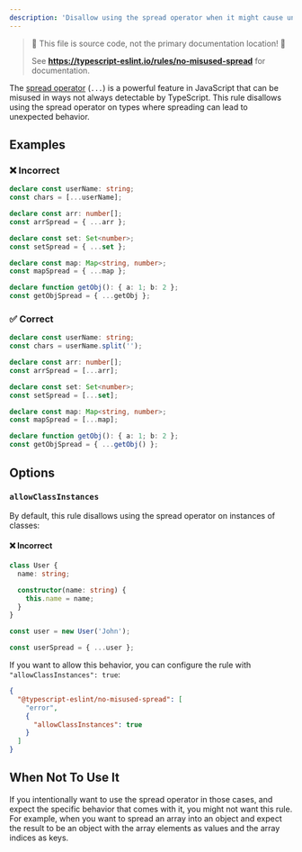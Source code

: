 ```yaml
---
description: 'Disallow using the spread operator when it might cause unexpected behavior.'
---
```


> 🛑 This file is source code, not the primary documentation location! 🛑
>
> See **https://typescript-eslint.io/rules/no-misused-spread** for documentation.

The [spread operator](https://developer.mozilla.org/en-US/docs/Web/JavaScript/Reference/Operators/Spread_syntax) (`...`) is a powerful feature in JavaScript that can be misused in ways not always detectable by TypeScript. This rule disallows using the spread operator on types where spreading can lead to unexpected behavior.

## Examples

<!--tabs-->

### ❌ Incorrect

```ts
declare const userName: string;
const chars = [...userName];

declare const arr: number[];
const arrSpread = { ...arr };

declare const set: Set<number>;
const setSpread = { ...set };

declare const map: Map<string, number>;
const mapSpread = { ...map };

declare function getObj(): { a: 1; b: 2 };
const getObjSpread = { ...getObj };
```

### ✅ Correct

```ts
declare const userName: string;
const chars = userName.split('');

declare const arr: number[];
const arrSpread = [...arr];

declare const set: Set<number>;
const setSpread = [...set];

declare const map: Map<string, number>;
const mapSpread = [...map];

declare function getObj(): { a: 1; b: 2 };
const getObjSpread = { ...getObj() };
```

<!--/tabs-->

## Options

### `allowClassInstances`

By default, this rule disallows using the spread operator on instances of classes:

<!--tabs-->

#### ❌ Incorrect

```ts option='{ "allowClassInstances": false }'
class User {
  name: string;

  constructor(name: string) {
    this.name = name;
  }
}

const user = new User('John');

const userSpread = { ...user };
```

<!--/tabs-->

If you want to allow this behavior, you can configure the rule with `"allowClassInstances": true`:

```json
{
  "@typescript-eslint/no-misused-spread": [
    "error",
    {
      "allowClassInstances": true
    }
  ]
}
```

## When Not To Use It

If you intentionally want to use the spread operator in those cases, and expect
the specific behavior that comes with it, you might not want this rule.
For example, when you want to spread an array into an object and expect the
result to be an object with the array elements as values and the array indices
as keys.
